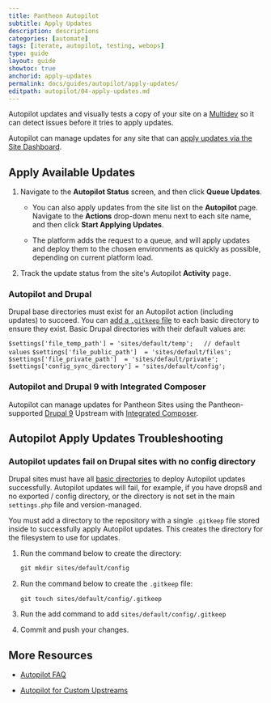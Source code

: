 ```yaml
---
title: Pantheon Autopilot
subtitle: Apply Updates
description: descriptions
categories: [automate]
tags: [iterate, autopilot, testing, webops]
type: guide
layout: guide
showtoc: true
anchorid: apply-updates
permalink: docs/guides/autopilot/apply-updates/
editpath: autopilot/04-apply-updates.md
---
```


Autopilot updates and visually tests a copy of your site on a [Multidev](/guides/multidev) so it can detect issues before it tries to apply updates.

Autopilot can manage updates for any site that can [apply updates via the Site Dashboard](/core-updates#apply-upstream-updates-via-the-site-dashboard).

## Apply Available Updates

1. Navigate to the **Autopilot Status** screen, and then click **Queue Updates**.

    - You can also apply updates from the site list on the **<i className="fa fa-robot"></i> Autopilot** page. Navigate to the **Actions** <i className="fa fa-chevron-down fa-w-14"></i> drop-down menu next to each site name, and then click **Start Applying Updates**.

    - The platform adds the request to a queue, and will apply updates and deploy them to the chosen environments as quickly as possible, depending on current platform load.

1. Track the update status from the site's Autopilot **Activity** page.

### Autopilot and Drupal

Drupal base directories must exist for an Autopilot action (including updates) to succeed. You can [add a `.gitkeep` file](#autopilot-updates-fail-on-drupal-sites-with-no-config-directory) to each basic directory to ensure they exist. Basic Drupal directories with their default values are:

`$settings['file_temp_path'] = 'sites/default/temp';   // default values`
`$settings['file_public_path']  = 'sites/default/files';`
`$settings['file_private_path']  = 'sites/default/private';`
`$settings['config_sync_directory'] = 'sites/default/config';`

### Autopilot and Drupal 9 with Integrated Composer

Autopilot can manage updates for Pantheon Sites using the Pantheon-supported [Drupal 9](/drupal-9) Upstream with [Integrated Composer](/guides/integrated-composer).

## Autopilot Apply Updates Troubleshooting

### Autopilot updates fail on Drupal sites with no config directory

Drupal sites must have all [basic directories](#autopilot-and-drupal) to deploy Autopilot updates successfully. Autopilot updates will fail, for example, if you have drops8 and no exported / config directory, or the directory is not set in the main `settings.php` file and version-managed. 

You must add a directory to the repository with a single `.gitkeep` file stored inside to successfully apply Autopilot updates. This creates the directory for the filesystem to use for updates. 

1. Run the command below to create the directory:

    ```bash{promptUser: user}
    git mkdir sites/default/config 
    ```

1. Run the command below to create the `.gitkeep` ﬁle:

    ```bash{promptUser: user}
    git touch sites/default/config/.gitkeep 
    ```
 
1. Run the add command to add `sites/default/config/.gitkeep` 

1. Commit and push your changes.

## More Resources

- [Autopilot FAQ](/guides/autopilot/autopilot-faq/)

- [Autopilot for Custom Upstreams](/guides/autopilot-custom-upstream)